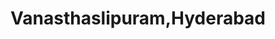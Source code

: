 ---
title: Vanasthaslipuram,Hyderabad
url: /vanasthaslipuram-hyderabad/
latitude: 17.33
longitude: 78.577
---